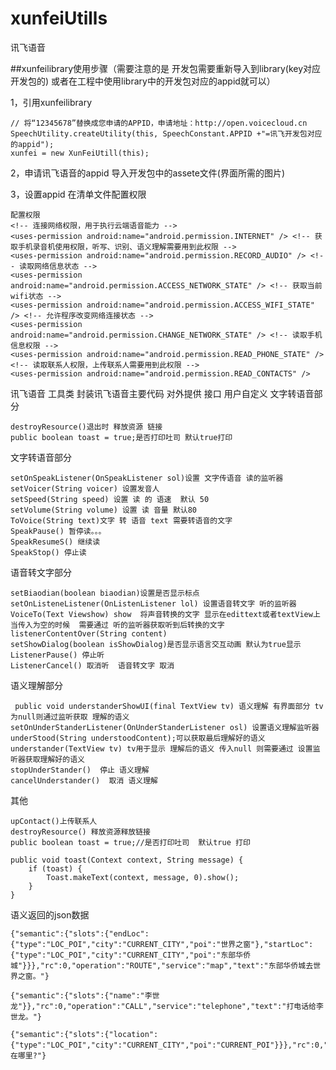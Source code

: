 # xunfeiUtills
讯飞语音



##xunfeilibrary使用步骤（需要注意的是 开发包需要重新导入到library(key对应开发包的) 或者在工程中使用library中的开发包对应的appid就可以）

1，引用xunfeilibrary
	
	// 将“12345678”替换成您申请的APPID，申请地址：http://open.voicecloud.cn 
	SpeechUtility.createUtility(this, SpeechConstant.APPID +"=讯飞开发包对应的appid");
	xunfei = new XunFeiUtill(this);

2，申请讯飞语音的appid  导入开发包中的assete文件(界面所需的图片)

3，设置appid 在清单文件配置权限
	
	配置权限
	<!-- 连接网络权限，用于执行云端语音能力 -->
    <uses-permission android:name="android.permission.INTERNET" /> <!-- 获取手机录音机使用权限，听写、识别、语义理解需要用到此权限 -->
    <uses-permission android:name="android.permission.RECORD_AUDIO" /> <!-- 读取网络信息状态 -->
    <uses-permission android:name="android.permission.ACCESS_NETWORK_STATE" /> <!-- 获取当前wifi状态 -->
    <uses-permission android:name="android.permission.ACCESS_WIFI_STATE" /> <!-- 允许程序改变网络连接状态 -->
    <uses-permission android:name="android.permission.CHANGE_NETWORK_STATE" /> <!-- 读取手机信息权限 -->
    <uses-permission android:name="android.permission.READ_PHONE_STATE" /> <!-- 读取联系人权限，上传联系人需要用到此权限 -->
    <uses-permission android:name="android.permission.READ_CONTACTS" />

讯飞语音 工具类 封装讯飞语音主要代码 对外提供 接口 用户自定义 文字转语音部分 

	destroyResource()退出时 释放资源 链接
	public boolean toast = true;是否打印吐司 默认true打印

文字转语音部分

	setOnSpeakListener(OnSpeakListener sol)设置 文字传语音 读的监听器
	setVoicer(String voicer) 设置发音人
	setSpeed(String speed) 设置 读 的 语速  默认 50
	setVolume(String volume) 设置 读 音量 默认80
	ToVoice(String text)文字 转 语音 text 需要转语音的文字
	SpeakPause() 暂停读。。。
	SpeakResumeS() 继续读
	SpeakStop() 停止读

语音转文字部分
	
	setBiaodian(boolean biaodian)设置是否显示标点
	setOnListeneListener(OnListenListener lol) 设置语音转文字 听的监听器
	VoiceTo(Text Viewshow) show  将声音转换的文字 显示在edittext或者textView上 当传入为空的时候  需要通过 听的监听器获取听到后转换的文字listenerContentOver(String content)
	setShowDialog(boolean isShowDialog)是否显示语言交互动画 默认为true显示
	ListenerPause() 停止听
	ListenerCancel() 取消听  语音转文字 取消

语义理解部分
 
	 public void understanderShowUI(final TextView tv) 语义理解 有界面部分 tv为null则通过监听获取 理解的语义
	setOnUnderStanderListener(OnUnderStanderListener osl) 设置语义理解监听器  underStood(String understoodContent);可以获取最后理解好的语义
	understander(TextView tv) tv用于显示 理解后的语义 传入null 则需要通过 设置监听器获取理解好的语义
	stopUnderStander()  停止 语义理解
	cancelUnderstander()  取消 语义理解

其他

	upContact()上传联系人
	destroyResource() 释放资源释放链接 
	public boolean toast = true;//是否打印吐司  默认true 打印

	public void toast(Context context, String message) {
		if (toast) {
			Toast.makeText(context, message, 0).show();
		}
	}



语义返回的json数据

	{"semantic":{"slots":{"endLoc":{"type":"LOC_POI","city":"CURRENT_CITY","poi":"世界之窗"},"startLoc":{"type":"LOC_POI","city":"CURRENT_CITY","poi":"东部华侨城"}}},"rc":0,"operation":"ROUTE","service":"map","text":"东部华侨城去世界之窗。"}
	
	{"semantic":{"slots":{"name":"李世龙"}},"rc":0,"operation":"CALL","service":"telephone","text":"打电话给李世龙。"}
	
	{"semantic":{"slots":{"location":{"type":"LOC_POI","city":"CURRENT_CITY","poi":"CURRENT_POI"}}},"rc":0,"operation":"POSITION","service":"map","text":"我在哪里?"}

